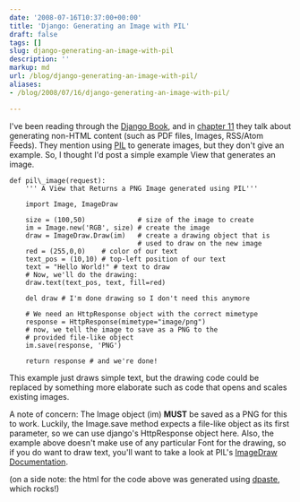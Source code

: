 ```yaml
---
date: '2008-07-16T10:37:00+00:00'
title: 'Django: Generating an Image with PIL'
draft: false
tags: []
slug: django-generating-an-image-with-pil
description: ''
markup: md
url: /blog/django-generating-an-image-with-pil/
aliases:
- /blog/2008/07/16/django-generating-an-image-with-pil/

---
```


I've been reading through the [Django Book](http://www.djangobook.com/), and in [chapter 11](http://www.djangobook.com/en/1.0/chapter11/) they talk about generating non-HTML content (such as PDF files, Images, RSS/Atom Feeds). They mention using [PIL](http://www.pythonware.com/products/pil/) to generate images, but they don't give an example. So, I thought I'd post a simple example View that generates an image.  
  

```
def pil\_image(request):  
    ''' A View that Returns a PNG Image generated using PIL'''  
  
    import Image, ImageDraw   
  
    size = (100,50)             # size of the image to create  
    im = Image.new('RGB', size) # create the image  
    draw = ImageDraw.Draw(im)   # create a drawing object that is  
                                # used to draw on the new image  
    red = (255,0,0)    # color of our text  
    text_pos = (10,10) # top-left position of our text  
    text = "Hello World!" # text to draw  
    # Now, we'll do the drawing:   
    draw.text(text_pos, text, fill=red)  
      
    del draw # I'm done drawing so I don't need this anymore  
      
    # We need an HttpResponse object with the correct mimetype  
    response = HttpResponse(mimetype="image/png")  
    # now, we tell the image to save as a PNG to the   
    # provided file-like object  
    im.save(response, 'PNG')  
  
    return response # and we're done!  

```
  
  
This example just draws simple text, but the drawing code could be replaced by something more elaborate such as code that opens and scales existing images.  
  
A note of concern: The Image object (im) **MUST** be saved as a PNG for this to work. Luckily, the Image.save method expects a file-like object as its first parameter, so we can use django's HttpResponse object here. Also, the example above doesn't make use of any particular Font for the drawing, so if you do want to draw text, you'll want to take a look at PIL's [ImageDraw Documentation](http://www.pythonware.com/library/pil/handbook/imagedraw.htm).  
  
(on a side note: the html for the code above was generated using [dpaste](http://dpaste.com), which rocks!)